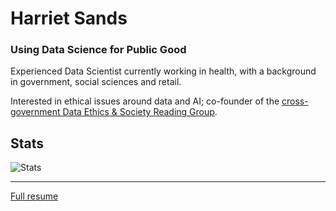 # Harriet Sands

### Using Data Science for Public Good

Experienced Data Scientist currently working in health, with a background in government, social sciences and retail.

Interested in ethical issues around data and AI; co-founder of the [cross-government Data Ethics & Society Reading Group](https://alphagov.github.io/data-ethics-and-society-reading-group/).

## Stats

![Stats](https://github-readme-stats.vercel.app/api?username=harrietrs&theme=tokyonight)

<!--
[![Top Langs](https://github-readme-stats.vercel.app/api/top-langs/?username=harrietrs)](https://github.com/harrietrs/github-readme-stats)
-->

---

[Full resume](https://harrietrs.github.io/)

<!--
**harrietrs/harrietrs** is a ✨ _special_ ✨ repository because its `README.md` (this file) appears on your GitHub profile.

Here are some ideas to get you started:

- 🔭 I’m currently working on ...
- 🌱 I’m currently learning ...
- 👯 I’m looking to collaborate on ...
- 🤔 I’m looking for help with ...
- 💬 Ask me about ...
- 📫 How to reach me: ...
- 😄 Pronouns: ...
- ⚡ Fun fact: ...
-->
